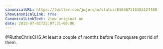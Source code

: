 ```yaml
---
canonicalURL: https://twitter.com/jmjordan/status/616367515183124480
ShowCanonicalLink: true
CanonicalLinkText: View original on
date: 2015-07-01T22:07:21+00:00
---
```

@RuthsChrisCHS At least a couple of months before Foursquare got rid of them.